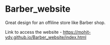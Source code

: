 # Barber_website
Great design for an offiline store like Barber shop.

Link to access the website - https://mohit-ydv.github.io/Barber_website/index.html
